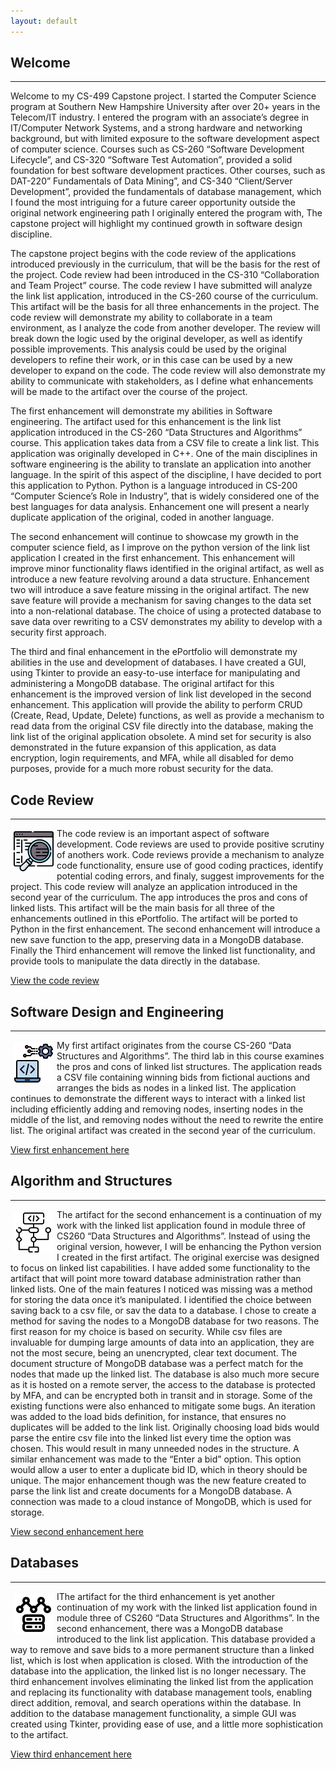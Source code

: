 ```yaml
---
layout: default
---
```


## Welcome
---

Welcome to my CS-499 Capstone project.  I started the Computer Science program at Southern New Hampshire University after over 20+ years in the Telecom/IT industry.  I entered the program with an associate’s degree in IT/Computer Network Systems, and a strong hardware and networking background, but with limited exposure to the software development aspect of computer science.  Courses such as CS-260 “Software Development Lifecycle”, and CS-320 “Software Test Automation”, provided a solid foundation for best software development practices.  Other courses, such as DAT-220” Fundamentals of Data Mining”, and CS-340 “Client/Server Development”, provided the fundamentals of database management, which I found the most intriguing for a future career opportunity outside the original network engineering path I originally entered the program with,  The capstone project will highlight my continued growth in software design discipline.  

The capstone project begins with the code review of the applications introduced previously in the curriculum, that will be the basis for the rest of the project.  Code review had been introduced in the CS-310 “Collaboration and Team Project” course.  The code review I have submitted will analyze the link list application, introduced in the CS-260 course of the curriculum.  This artifact will be the basis for all three enhancements in the project.  The code review will demonstrate my ability to collaborate in a team environment, as I analyze the code from another developer.  The review will break down the logic used by the original developer, as well as identify possible improvements.  This analysis could be used by the original developers to refine their work, or in this case can be used by a new developer to expand on the code.  The code review will also demonstrate my ability to communicate with stakeholders, as I define what enhancements will be made to the artifact over the course of the project.

The first enhancement will demonstrate my abilities in Software engineering.  The artifact used for this enhancement is the link list application introduced in the CS-260 “Data Structures and Algorithms” course.  This application takes data from a CSV file to create a link list.  This application was originally developed in C++.  One of the main disciplines in software engineering is the ability to translate an application into another language.  In the spirit of this aspect of the discipline, I have decided to port this application to Python.  Python is a language introduced in CS-200 “Computer Science’s Role in Industry”, that is widely considered one of the best languages for data analysis.   Enhancement one will present a nearly duplicate application of the original, coded in another language.

The second enhancement will continue to showcase my growth in the computer science field, as I improve on the python version of the link list application I created in the first enhancement.   This enhancement will improve minor functionality flaws identified in the original artifact, as well as introduce a new feature revolving around a data structure.  Enhancement two will introduce a save feature missing in the original artifact.  The new save feature will provide a mechanism for saving changes to the data set into a non-relational database.  The choice of using a protected database to save data over rewriting to a CSV demonstrates my ability to develop with a security first approach.

The third and final enhancement in the ePortfolio will demonstrate my abilities in the use and development of databases.  I have created a GUI, using Tkinter to provide an easy-to-use interface for manipulating and administering a MongoDB database.  The original artifact for this enhancement is the improved version of link list developed in the second enhancement.  This application will provide the ability to perform CRUD (Create, Read, Update, Delete) functions, as well as provide a mechanism to read data from the original CSV file directly into the database, making the link list of the original application obsolete.  A mind set for security is also demonstrated in the future expansion of this application, as data encryption, login requirements, and MFA, while all disabled for demo purposes, provide for a much more robust security for the data.

## Code Review
---

<img src="./pics/code-review.png" style = "float: left; margin: 5px;" alt="Code Review"> The code review is an important aspect of software development.  Code reviews are used to provide positive scrutiny of anothers work.  Code reviews provide a mechanism to analyze code functionality, ensure use of good coding practices, identify potential coding errors, and finaly, suggest improvements for the project.  This code review will analyze an application introduced in the second year of the curriculum.  The app introduces the pros and cons of linked lists.  This artifact will be the main basis for all three of the enhancements outlined in this ePortfolio.  The artifact will be ported to Python in the first enhancement.  The second enhancement will introduce a new save function to the app, preserving data in a MongoDB database.  Finally the Third enhancement will remove the linked list functionality, and provide tools to manipulate the data directly in the database.

[View the code review](./codeReview/codeReview.html)


## Software Design and Engineering
---

<img src="./pics/software-engineering.png" style = "float: left; margin: 5px;" alt="Software Engineering">My first artifact originates from the course CS-260 “Data Structures and Algorithms”.  The third lab in this course examines the pros and cons of linked list structures.  The application reads a CSV file containing winning bids from fictional auctions and arranges the bids as nodes in a linked list.   The application continues to demonstrate the different ways to interact with a linked list including efficiently adding and removing nodes, inserting nodes in the middle of the list, and removing nodes without the need to rewrite the entire list.  The original artifact was created in the second year of the curriculum. 

[View first enhancement here](./enhancement1/enhancement1.html)

## Algorithm and Structures
---

<img src="./pics/algorithm.png" style = "float: left; margin: 5px;" alt="Algorithm and Data Structures"> The artifact for the second enhancement is a continuation of my work with the linked list application found in module three of CS260 “Data Structures and Algorithms”.  Instead of using the original version, however, I will be enhancing the Python version I created in the first artifact.  The original exercise was designed to focus on linked list capabilities.  I have added some functionality to the artifact that will point more toward database administration rather than linked lists.  One of the main features I noticed was missing was a method for storing the data once it’s manipulated.  I identified the choice between saving back to a csv file, or sav the data to a database.  I chose to create a method for saving the nodes to a MongoDB database for two reasons.  The first reason for my choice is based on security.  While csv files are invaluable for dumping large amounts of data into an application, they are not the most secure, being an unencrypted, clear text document.  The document structure of MongoDB database was a perfect match for the nodes that made up the linked list.  The database is also much more secure as it is hosted on a remote server, the access to the database is protected by MFA, and can be encrypted both in transit and in storage.  Some of the existing functions were also enhanced to mitigate some bugs.  An iteration was added to the load bids definition, for instance, that ensures no duplicates will be added to the link list.  Originally choosing load bids would parse the entire csv file into the linked list every time the option was chosen.  This would result in many unneeded nodes in the structure.  A similar enhancement was made to the “Enter a bid” option.  This option would allow a user to enter a duplicate bid ID, which in theory should be unique.  The major enhancement though was the new feature created to parse the link list and create documents for a MongoDB database.  A connection was made to a cloud instance of MongoDB, which is used for storage.

[View second enhancement here](./enhancement2/enhancement2.html)

## Databases
---

<img src="./pics/non-relational.png" style = "float: left; margin: 5px;" alt="Databases">IThe artifact for the third enhancement is yet another continuation of my work with the linked list application found in module three of CS260 “Data Structures and Algorithms”.  In the second enhancement, there was a MongoDB database introduced to the link list application.  This database provided a way to remove and save bids to a more permanent structure than a linked list, which is lost when application is closed.   With the introduction of the database into the application, the linked list is no longer necessary.  The third enhancement involves eliminating the linked list from the application and replacing its functionality with database management tools, enabling direct addition, removal, and search operations within the database.   In addition to the database management functionality, a simple GUI was created using Tkinter, providing ease of use, and a little more sophistication to the artifact.

[View third enhancement here](./enhancement3/enhancement3.html)

